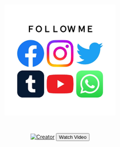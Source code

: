 <div class = "repo" align = "center">
 
<a href = "#">
<img src = "repo-logo.jpg"  width="300" height="300">
</img>
 <p align="center">
  <a href="#"><img src="https://readme-typing-svg.herokuapp.com?color=ebf4fa&center=true&vCenter=true&multiline=false&lines=https://readme-typing-svg.herokuapp.com?color=ebf4fa&center=true&vCenter=true&multiline=false&lines=KING+DILA+MINi+WEb" alt="">
</p>
    <p align="center">
<a href="#"><img title="Creator" src="https://img.shields.io/badge/Creator-MrDila-red.svg?style=for-the-badge&logo=github"></a>




<a href="https://youtu.be/8-JM37sX-ok?si=PVhp3LWZaC2_2igC" target="_blank">
        <button>Watch Video</button>
    </a>
